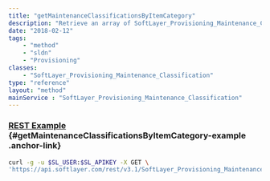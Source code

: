 ```yaml
---
title: "getMaintenanceClassificationsByItemCategory"
description: "Retrieve an array of SoftLayer_Provisioning_Maintenance_Classification data types, which contain all maintenance classifications. "
date: "2018-02-12"
tags:
    - "method"
    - "sldn"
    - "Provisioning"
classes:
    - "SoftLayer_Provisioning_Maintenance_Classification"
type: "reference"
layout: "method"
mainService : "SoftLayer_Provisioning_Maintenance_Classification"
---
```


### [REST Example](#getMaintenanceClassificationsByItemCategory-example) <a href="/article/rest/"><i class="fas fa-question"></i></a> {#getMaintenanceClassificationsByItemCategory-example .anchor-link} 
```bash
curl -g -u $SL_USER:$SL_APIKEY -X GET \
'https://api.softlayer.com/rest/v3.1/SoftLayer_Provisioning_Maintenance_Classification/getMaintenanceClassificationsByItemCategory'
```
